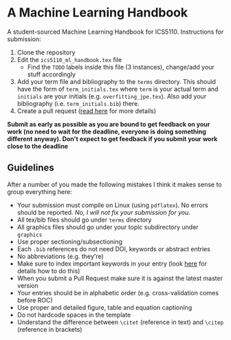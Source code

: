# A Machine Learning Handbook

A student-sourced Machine Learning Handbook for ICS5110.  Instructions for submission:

1. Clone the repository
2. Edit the `ics5110_ml_handbook.tex` file
   * Find the `TODO` labels inside this file (3 instances), change/add your stuff accordingly
3. Add your term file and bibliography to the `terms` directory.  This should have 
the form of `term_initials.tex` where `term` is your actual term and 
`initials` are your initials (e.g. `overfitting_jpe.tex`).  Also add your
bibliography (i.e. `term_initials.bib`) there.
4. Create a pull request ([read here](https://help.github.com/articles/creating-a-pull-request/) for more details)

**Submit as early as possible as you are bound to get feedback on your work (no need to wait for the deadline, everyone is doing something different anyway).  Don't expect to get feedback if you submit your work close to the deadline**

## Guidelines

After a number of you made the following mistakes I think it makes sense to group everything here:

*  Your submission must compile on Linux (using `pdflatex`).  No errors should be reported.  *No, I will not fix your submission for you.*
*  All tex/bib files should go under `terms` directory
*  All graphics files should go under your topic subdirectory under `graphics`
*  Use proper sectioning/subsectioning
*  Each `.bib` references do not need DOI, keywords or abstract entries
*  No abbreviations (e.g. they're)
*  Make sure to index important keywords in your entry (look [here](https://en.wikibooks.org/wiki/LaTeX/Indexing) for details how to do this)
*  When you submit a Pull Request make sure it is against the latest master version
*  Your entries should be in alphabetic order (e.g. cross-validation comes before ROC)
*  Use proper and detailed figure, table and equation captioning
*  Do not hardcode spaces in the template
*  Understand the difference between `\citet` (reference in text) and `\citep` (reference in brackets)

